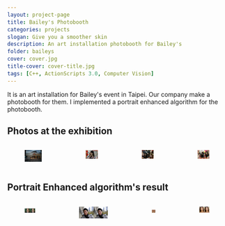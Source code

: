 ```yaml
---
layout: project-page
title: Bailey's Photobooth
categories: projects
slogan: Give you a smoother skin
description: An art installation photobooth for Bailey's
folder: baileys
cover: cover.jpg
title-cover: cover-title.jpg
tags: [C++, ActionScripts 3.0, Computer Vision]
---
```

<p>It is an art installation for Bailey's event in Taipei. Our company make a photobooth for them. I implemented a portrait enhanced algorithm for the photobooth.</p>
<h2>Photos at the exhibition</h2>
<div class="columns is-multiline">
    <div class="column is-half">
        <figure scr="images">
            <img src="/assets/images/projects/baileys/1.jpg">
        </figure>
    </div>
    <div class="column is-half">
        <figure scr="images">
            <img src="/assets/images/projects/baileys/2.jpg">
        </figure>
    </div>
    <div class="column is-half">
        <figure scr="images">
            <img src="/assets/images/projects/baileys/5.jpg">
        </figure>
    </div>
    <div class="column is-half">
        <figure scr="images">
            <img src="/assets/images/projects/baileys/6.jpg">
        </figure>
    </div>
</div>
<h2>Portrait Enhanced algorithm's result</h2>
<div class="columns is-multiline">
    <div class="column is-half">
        <figure scr="images">
            <img src="/assets/images/projects/baileys/7.jpg">
        </figure>
    </div>
    <div class="column is-half">
        <figure scr="images">
            <img src="/assets/images/projects/baileys/3.jpg">
        </figure>
    </div>
    <div class="column is-half">
        <figure scr="images">
            <img src="/assets/images/projects/baileys/8.jpg">
        </figure>
    </div>
    <div class="column is-half">
        <figure scr="images">
            <img src="/assets/images/projects/baileys/4.jpg">
        </figure>
    </div>
</div>